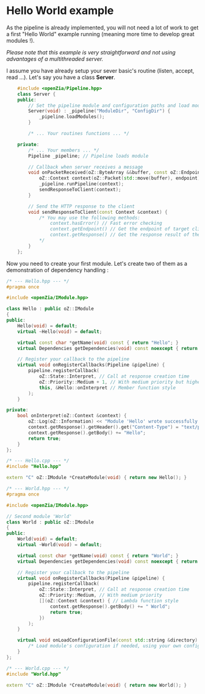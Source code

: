 # Hello World example
As the pipeline is already implemented, you will not need a lot of work to get a first "Hello World" example running (meaning more time to develop great modules !).

*Please note that this example is very straightforward and not using advantages of a multithreaded server.*

I assume you have already setup your sever basic's routine (listen, accept, read ...).
Let's say you have a class **Server**.
```C++
	#include <openZia/Pipeline.hpp>
	class Server {
	public:
		// Set the pipeline module and configuration paths and load modules
		Server(void) : _pipeline("ModuleDir", "ConfigDir") {
			_pipeline.loadModules();
		}

		/* ... Your routines functions ... */

	private:
		/* ... Your members ... */
		Pipeline _pipeline; // Pipeline loads module

		// Callback when server receives a message
		void onPacketReceived(oZ::ByteArray &&buffer, const oZ::Endpoint endpoint) {
			oZ::Context context(oZ::Packet(std::move(buffer), endpoint));
			_pipeline.runPipeline(context);
			sendResponseToClient(context);
		}

		// Send the HTTP response to the client
		void sendResponseToClient(const Context &context) {
			/* You may use the following methods:
				context.hasError() // Fast error checking
				context.getEndpoint() // Get the endpoint of target client
				context.getResponse() // Get the response result of the pipeline
			*/
		}
	};
```

Now you need to create your first module. Let's create two of them as a demonstration of dependency handling :
```C++
/* --- Hello.hpp --- */
#pragma once

#include <openZia/IModule.hpp>

class Hello : public oZ::IModule
{
public:
	Hello(void) = default;
	virtual ~Hello(void) = default;

	virtual const char *getName(void) const { return "Hello"; }
	virtual Dependencies getDependencies(void) const noexcept { return { "World" }; }

	// Register your callback to the pipeline
	virtual void onRegisterCallbacks(Pipeline &pipeline) {
		pipeline.registerCallback(
			oZ::State::Interpret, // Call at response creation time
			oZ::Priority::Medium + 1, // With medium priority but higher than 'World' module
			this, &Hello::onInterpret // Member function style
		);
	}

private:
	bool onInterpret(oZ::Context &context) {
		oZ::Log(oZ::Information) << "Module 'Hello' wrote successfully its message";
		context.getResponse().getHeader().get("Content-Type") = "text/plain";
		context.getResponse().getBody() += "Hello";
		return true;
	}
};

/* --- Hello.cpp --- */
#include "Hello.hpp"

extern "C" oZ::IModule *CreateModule(void) { return new Hello(); }
```

```C++
/* --- World.hpp --- */
#pragma once

#include <openZia/IModule.hpp>

// Second module 'World'
class World : public oZ::IModule
{
public:
	World(void) = default;
	virtual ~World(void) = default;

	virtual const char *getName(void) const { return "World"; }
	virtual Dependencies getDependencies(void) const noexcept { return { "Hello" }; }

	// Register your callback to the pipeline
	virtual void onRegisterCallbacks(Pipeline &pipeline) {
		pipeline.registerCallback(
			oZ::State::Interpret, // Call at response creation time
			oZ::Priority::Medium, // With medium priority
			[](oZ::Context &context) { // Lambda function style
				context.getResponse().getBody() += " World";
				return true;
			})
		);
	}

	virtual void onLoadConfigurationFile(const std::string &directory) {
		/* Load module's configuration if needed, using your own configuration loader */
	}
};

/* --- World.cpp --- */
#include "World.hpp"

extern "C" oZ::IModule *CreateModule(void) { return new World(); }
```

